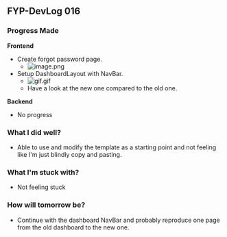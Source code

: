 ## FYP-DevLog 016

### Progress Made
**Frontend**
+ Create forgot password page.
    + ![image.png](https://cdn.hashnode.com/res/hashnode/image/upload/v1600856687639/z3TBrSUKW.png)
+ Setup DashboardLayout with NavBar.
    + ![gif.gif](https://cdn.hashnode.com/res/hashnode/image/upload/v1600857405473/4jf5FckMI.gif)
    + Have a look at the new one compared to the old one.

**Backend**
+ No progress

### What I did well?
+ Able to use and modify the template as a starting point and not feeling like I'm just blindly copy and pasting.

### What I'm stuck with?
+ Not feeling stuck

### How will tomorrow be?
+ Continue with the dashboard NavBar and probably reproduce one page from the old dashboard to the new one.